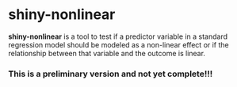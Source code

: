 # shiny-nonlinear
**shiny-nonlinear** is a tool to test if a predictor variable in a standard regression model should be modeled as a non-linear effect or if the relationship between that variable and the outcome is linear.

### This is a preliminary version and not yet complete!!!
